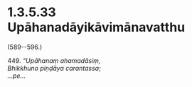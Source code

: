 

# 1.3.5.33 Upāhanadāyikāvimānavatthu





(589--596.)

449\. _“Upāhanaṃ ahamadāsiṃ,_  
_Bhikkhuno piṇḍāya carantassa;_  
_…pe…_  




